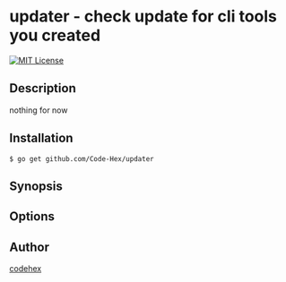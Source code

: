 updater - check update for cli tools you created
=======
[![MIT License](http://img.shields.io/badge/license-MIT-blue.svg?style=flat)](LICENSE)
## Description

nothing for now

## Installation

    $ go get github.com/Code-Hex/updater

## Synopsis

## Options

## Author

[codehex](https://twitter.com/CodeHex)
